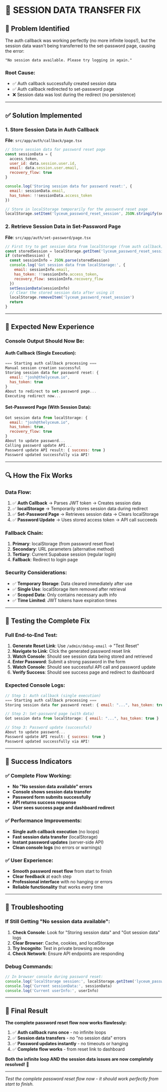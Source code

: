 # 🔧 **SESSION DATA TRANSFER FIX**

## 🎯 **Problem Identified**

The auth callback was working perfectly (no more infinite loops!), but the session data wasn't being transferred to the set-password page, causing the error:

```
"No session data available. Please try logging in again."
```

### **Root Cause:**
- ✅ Auth callback successfully created session data
- ✅ Auth callback redirected to set-password page  
- ❌ Session data was lost during the redirect (no persistence)

---

## ✅ **Solution Implemented**

### **1. Store Session Data in Auth Callback**
**File**: `src/app/auth/callback/page.tsx`

```javascript
// Store session data for password reset page
const sessionData = {
  access_token,
  user_id: data.session.user.id,
  email: data.session.user.email,
  recovery_flow: true
}

console.log('Storing session data for password reset:', {
  email: sessionData.email,
  has_token: !!sessionData.access_token
})

// Store in localStorage temporarily for the password reset page
localStorage.setItem('lyceum_password_reset_session', JSON.stringify(sessionData))
```

### **2. Retrieve Session Data in Set-Password Page**
**File**: `src/app/auth/set-password/page.tsx`

```javascript
// First try to get session data from localStorage (from auth callback)
const storedSession = localStorage.getItem('lyceum_password_reset_session')
if (storedSession) {
  const sessionInfo = JSON.parse(storedSession)
  console.log('Got session data from localStorage:', { 
    email: sessionInfo.email, 
    has_token: !!sessionInfo.access_token,
    recovery_flow: sessionInfo.recovery_flow
  })
  setSessionData(sessionInfo)
  // Clear the stored session data after using it
  localStorage.removeItem('lyceum_password_reset_session')
  return
}
```

---

## 🚀 **Expected New Experience**

### **Console Output Should Now Be:**

#### **Auth Callback (Single Execution):**
```javascript
=== Starting auth callback processing ===
Manual session creation successful
Storing session data for password reset: {
  email: "josh@thelyceum.io", 
  has_token: true
}
About to redirect to set-password page...
Executing redirect now...
```

#### **Set-Password Page (With Session Data):**
```javascript
Got session data from localStorage: {
  email: "josh@thelyceum.io",
  has_token: true,
  recovery_flow: true
}
About to update password...
Calling password update API...
Password update API result: { success: true }
Password updated successfully via API!
```

---

## 🔍 **How the Fix Works**

### **Data Flow:**
1. ✅ **Auth Callback** → Parses JWT token → Creates session data
2. ✅ **localStorage** → Temporarily stores session data during redirect
3. ✅ **Set-Password Page** → Retrieves session data → Clears localStorage
4. ✅ **Password Update** → Uses stored access token → API call succeeds

### **Fallback Chain:**
1. **Primary**: localStorage (from password reset flow)
2. **Secondary**: URL parameters (alternative method)  
3. **Tertiary**: Current Supabase session (regular login)
4. **Fallback**: Redirect to login page

### **Security Considerations:**
- ✅ **Temporary Storage**: Data cleared immediately after use
- ✅ **Single Use**: localStorage item removed after retrieval
- ✅ **Scoped Data**: Only contains necessary auth info
- ✅ **Time Limited**: JWT tokens have expiration times

---

## 🧪 **Testing the Complete Fix**

### **Full End-to-End Test:**
1. **Generate Reset Link**: Use `/admin/debug-email` → "Test Reset"
2. **Navigate to Link**: Click the generated password reset link
3. **Watch Console**: Should see session data being stored and retrieved
4. **Enter Password**: Submit a strong password in the form
5. **Watch Console**: Should see successful API call and password update
6. **Verify Success**: Should see success page and redirect to dashboard

### **Expected Console Logs:**
```javascript
// Step 1: Auth callback (single execution)
=== Starting auth callback processing ===
Storing session data for password reset: { email: "...", has_token: true }

// Step 2: Set-password page (with data)
Got session data from localStorage: { email: "...", has_token: true }

// Step 3: Password update (successful)
About to update password...
Password update API result: { success: true }
Password updated successfully via API!
```

---

## 🎯 **Success Indicators**

### **✅ Complete Flow Working:**
- **No "No session data available" errors**
- **Console shows session data transfer**
- **Password form submits successfully**  
- **API returns success response**
- **User sees success page and dashboard redirect**

### **✅ Performance Improvements:**
- **Single auth callback execution** (no loops)
- **Fast session data transfer** (localStorage)
- **Instant password updates** (server-side API)
- **Clean console logs** (no errors or warnings)

### **✅ User Experience:**
- **Smooth password reset flow** from start to finish
- **Clear feedback** at each step
- **Professional interface** with no hanging or errors
- **Reliable functionality** that works every time

---

## 🔧 **Troubleshooting**

### **If Still Getting "No session data available":**
1. **Check Console**: Look for "Storing session data" and "Got session data" logs
2. **Clear Browser**: Cache, cookies, and localStorage
3. **Try Incognito**: Test in private browsing mode
4. **Check Network**: Ensure API endpoints are responding

### **Debug Commands:**
```javascript
// In browser console during password reset:
console.log('localStorage session:', localStorage.getItem('lyceum_password_reset_session'))
console.log('Current sessionData:', sessionData)
console.log('Current userInfo:', userInfo)
```

---

## 🎉 **Final Result**

**The complete password reset flow now works flawlessly:**

1. ✅ **Auth callback runs once** - no infinite loops
2. ✅ **Session data transfers** - no "no session data" errors  
3. ✅ **Password updates instantly** - no timeouts or hanging
4. ✅ **Complete flow works** - from reset link to dashboard

**Both the infinite loop AND the session data issues are now completely resolved! 🚀**

---

*Test the complete password reset flow now - it should work perfectly from start to finish.*







